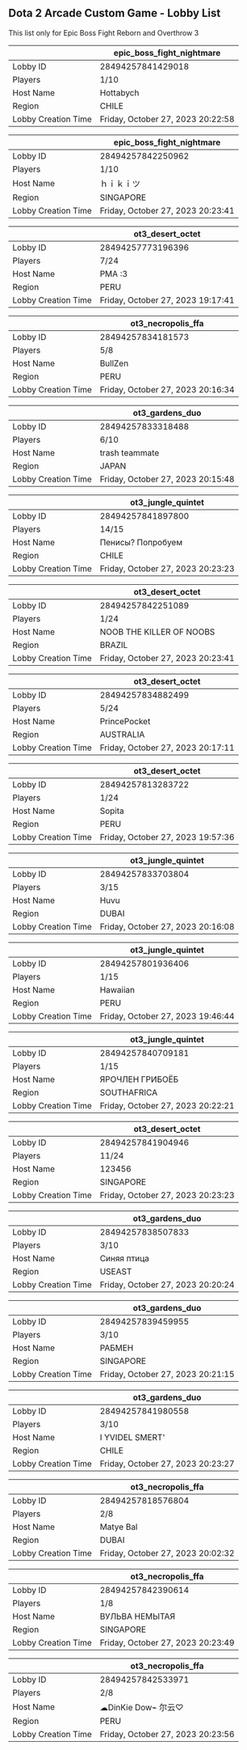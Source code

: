 ## Dota 2 Arcade Custom Game - Lobby List

This list only for Epic Boss Fight Reborn and Overthrow 3

|  | epic_boss_fight_nightmare |
| ------ | ------ |
| Lobby ID | 28494257841429018 |
| Players | 1/10 |
| Host Name | Hottabych |
| Region | CHILE |
| Lobby Creation Time | Friday, October 27, 2023 20:22:58 |


|  | epic_boss_fight_nightmare |
| ------ | ------ |
| Lobby ID | 28494257842250962 |
| Players | 1/10 |
| Host Name | ｈｉｋｉツ |
| Region | SINGAPORE |
| Lobby Creation Time | Friday, October 27, 2023 20:23:41 |


|  | ot3_desert_octet |
| ------ | ------ |
| Lobby ID | 28494257773196396 |
| Players | 7/24 |
| Host Name | PMA :3 |
| Region | PERU |
| Lobby Creation Time | Friday, October 27, 2023 19:17:41 |


|  | ot3_necropolis_ffa |
| ------ | ------ |
| Lobby ID | 28494257834181573 |
| Players | 5/8 |
| Host Name | BullZen |
| Region | PERU |
| Lobby Creation Time | Friday, October 27, 2023 20:16:34 |


|  | ot3_gardens_duo |
| ------ | ------ |
| Lobby ID | 28494257833318488 |
| Players | 6/10 |
| Host Name | trash teammate |
| Region | JAPAN |
| Lobby Creation Time | Friday, October 27, 2023 20:15:48 |


|  | ot3_jungle_quintet |
| ------ | ------ |
| Lobby ID | 28494257841897800 |
| Players | 14/15 |
| Host Name | Пенисы? Попробуем |
| Region | CHILE |
| Lobby Creation Time | Friday, October 27, 2023 20:23:23 |


|  | ot3_desert_octet |
| ------ | ------ |
| Lobby ID | 28494257842251089 |
| Players | 1/24 |
| Host Name | NOOB THE KILLER OF NOOBS |
| Region | BRAZIL |
| Lobby Creation Time | Friday, October 27, 2023 20:23:41 |


|  | ot3_desert_octet |
| ------ | ------ |
| Lobby ID | 28494257834882499 |
| Players | 5/24 |
| Host Name | PrincePocket |
| Region | AUSTRALIA |
| Lobby Creation Time | Friday, October 27, 2023 20:17:11 |


|  | ot3_desert_octet |
| ------ | ------ |
| Lobby ID | 28494257813283722 |
| Players | 1/24 |
| Host Name | Sopita |
| Region | PERU |
| Lobby Creation Time | Friday, October 27, 2023 19:57:36 |


|  | ot3_jungle_quintet |
| ------ | ------ |
| Lobby ID | 28494257833703804 |
| Players | 3/15 |
| Host Name | Huvu |
| Region | DUBAI |
| Lobby Creation Time | Friday, October 27, 2023 20:16:08 |


|  | ot3_jungle_quintet |
| ------ | ------ |
| Lobby ID | 28494257801936406 |
| Players | 1/15 |
| Host Name | Hawaiian |
| Region | PERU |
| Lobby Creation Time | Friday, October 27, 2023 19:46:44 |


|  | ot3_jungle_quintet |
| ------ | ------ |
| Lobby ID | 28494257840709181 |
| Players | 1/15 |
| Host Name | ЯРОЧЛЕН ГРИБОЁБ |
| Region | SOUTHAFRICA |
| Lobby Creation Time | Friday, October 27, 2023 20:22:21 |


|  | ot3_desert_octet |
| ------ | ------ |
| Lobby ID | 28494257841904946 |
| Players | 11/24 |
| Host Name | 123456 |
| Region | SINGAPORE |
| Lobby Creation Time | Friday, October 27, 2023 20:23:23 |


|  | ot3_gardens_duo |
| ------ | ------ |
| Lobby ID | 28494257838507833 |
| Players | 3/10 |
| Host Name | Синяя птица |
| Region | USEAST |
| Lobby Creation Time | Friday, October 27, 2023 20:20:24 |


|  | ot3_gardens_duo |
| ------ | ------ |
| Lobby ID | 28494257839459955 |
| Players | 3/10 |
| Host Name | РАБМЕН |
| Region | SINGAPORE |
| Lobby Creation Time | Friday, October 27, 2023 20:21:15 |


|  | ot3_gardens_duo |
| ------ | ------ |
| Lobby ID | 28494257841980558 |
| Players | 3/10 |
| Host Name | I YVIDEL SMERT' |
| Region | CHILE |
| Lobby Creation Time | Friday, October 27, 2023 20:23:27 |


|  | ot3_necropolis_ffa |
| ------ | ------ |
| Lobby ID | 28494257818576804 |
| Players | 2/8 |
| Host Name | Matye Bal |
| Region | DUBAI |
| Lobby Creation Time | Friday, October 27, 2023 20:02:32 |


|  | ot3_necropolis_ffa |
| ------ | ------ |
| Lobby ID | 28494257842390614 |
| Players | 1/8 |
| Host Name | ВУЛЬВА НЕМЫТАЯ |
| Region | SINGAPORE |
| Lobby Creation Time | Friday, October 27, 2023 20:23:49 |


|  | ot3_necropolis_ffa |
| ------ | ------ |
| Lobby ID | 28494257842533971 |
| Players | 2/8 |
| Host Name | ☁︎DinKie Dow⌁ 尔云♡ |
| Region | PERU |
| Lobby Creation Time | Friday, October 27, 2023 20:23:56 |


